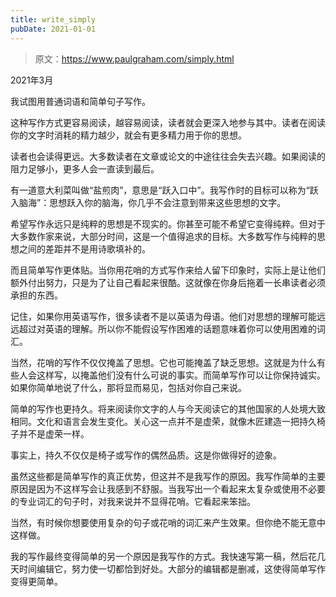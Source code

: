 ```yaml
---
title: write_simply
pubDate: 2021-01-01
---
```


> 原文：https://www.paulgraham.com/simply.html 

            
2021年3月

我试图用普通词语和简单句子写作。

这种写作方式更容易阅读，越容易阅读，读者就会更深入地参与其中。读者在阅读你的文字时消耗的精力越少，就会有更多精力用于你的思想。

读者也会读得更远。大多数读者在文章或论文的中途往往会失去兴趣。如果阅读的阻力足够小，更多人会一直读到最后。

有一道意大利菜叫做“盐煎肉”，意思是“跃入口中”。我写作时的目标可以称为“跃入脑海”：思想跃入你的脑海，你几乎不会注意到带来这些思想的文字。

希望写作永远只是纯粹的思想是不现实的。你甚至可能不希望它变得纯粹。但对于大多数作家来说，大部分时间，这是一个值得追求的目标。大多数写作与纯粹的思想之间的差距并不是用诗歌填补的。

而且简单写作更体贴。当你用花哨的方式写作来给人留下印象时，实际上是让他们额外付出努力，只是为了让自己看起来很酷。这就像在你身后拖着一长串读者必须承担的东西。

记住，如果你用英语写作，很多读者不是以英语为母语。他们对思想的理解可能远远超过对英语的理解。所以你不能假设写作困难的话题意味着你可以使用困难的词汇。

当然，花哨的写作不仅仅掩盖了思想。它也可能掩盖了缺乏思想。这就是为什么有些人会这样写，以掩盖他们没有什么可说的事实。而简单写作可以让你保持诚实。如果你简单地说了什么，那将显而易见，包括对你自己来说。

简单的写作也更持久。将来阅读你文字的人与今天阅读它的其他国家的人处境大致相同。文化和语言会发生变化。关心这一点并不是虚荣，就像木匠建造一把持久椅子并不是虚荣一样。

事实上，持久不仅仅是椅子或写作的偶然品质。这是你做得好的迹象。

虽然这些都是简单写作的真正优势，但这并不是我写作的原因。我写作简单的主要原因是因为不这样写会让我感到不舒服。当我写出一个看起来太复杂或使用不必要的专业词汇的句子时，对我来说并不显得花哨。它看起来笨拙。

当然，有时候你想要使用复杂的句子或花哨的词汇来产生效果。但你绝不能无意中这样做。

我的写作最终变得简单的另一个原因是我写作的方式。我快速写第一稿，然后花几天时间编辑它，努力使一切都恰到好处。大部分的编辑都是删减，这使得简单写作变得更简单。
